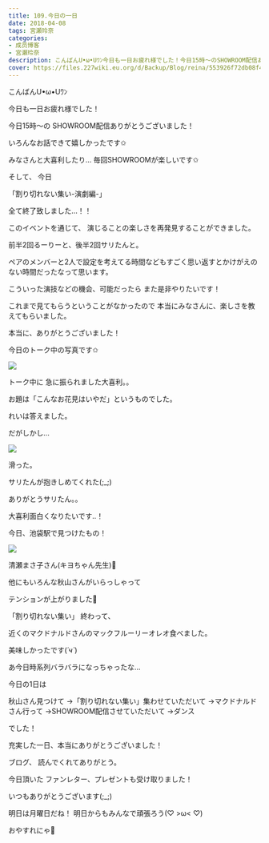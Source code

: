 ```yaml
---
title: 109.今日の一日
date: 2018-04-08
tags: 宮瀬玲奈
categories: 
- 成员博客
- 宮瀬玲奈
description: こんばんU•ω•Uﾜﾝ今日も一日お疲れ様でした！今日15時～のSHOWROOM配信ありがとうございました！いろんなお話できて嬉しかったです✩みなさんと大喜利したり...毎回...
cover: https://files.227wiki.eu.org/d/Backup/Blog/reina/553926f72db08f492ed5985263976.jpg 
---
```




こんばんU•ω•Uﾜﾝ






今日も一日お疲れ様でした！







今日15時～の
SHOWROOM配信ありがとうございました！

いろんなお話できて嬉しかったです✩

みなさんと大喜利したり...
毎回SHOWROOMが楽しいです✩








そして、
今日

「割り切れない集い-演劇編-」

全て終了致しました…！！


このイベントを通じて、
演じることの楽しさを再発見することができました。


前半2回るーりーと、後半2回サリたんと。

ペアのメンバーと2人で設定を考えてる時間などもすごく思い返すとかけがえのない時間だったなって思います。


こういった演技などの機会、可能だったら
また是非やりたいです！


これまで見てもらうということがなかったので
本当にみなさんに、楽しさを教えてもらいました。



本当に、ありがとうございました！








今日のトーク中の写真です✩


![](https://files.227wiki.eu.org/d/Backup/Blog/reina/553926f72db08f492ed5985263976.jpg)
















トーク中に
急に振られました大喜利。。


お題は「こんなお花見はいやだ」というものでした。




れいは答えました。




だがしかし...



![](https://files.227wiki.eu.org/d/Backup/Blog/reina/553926f72db08f492ed5985263976-01.jpg)






滑った。





サリたんが抱きしめてくれた(;_;)

ありがとうサリたん。。



大喜利面白くなりたいです..！

















今日、池袋駅で見つけたもの！





![](https://files.227wiki.eu.org/d/Backup/Blog/reina/553926f72db08f492ed5985263976-02.jpg)







清瀬まさ子さん(キヨちゃん先生)💓




他にもいろんな秋山さんがいらっしゃって

テンションが上がりました💓













「割り切れない集い」
終わって、

近くのマクドナルドさんのマックフルーリーオレオ食べました。


美味しかったです(*´ч`*)












あ今日時系列バラバラになっちゃったな...



今日の1日は


秋山さん見つけて
→「割り切れない集い」集わせていただいて
→マクドナルドさん行って
→SHOWROOM配信させていただいて
→ダンス


でした！







充実した一日、本当にありがとうございました！









ブログ、
読んでくれてありがとう。



今日頂いた
ファンレター、プレゼントも受け取りました！

いつもありがとうございます(;_;)





明日は月曜日だね！
明日からもみんなで頑張ろう(♡ >ω< ♡)





おやすれにゃ💓


